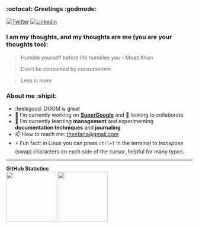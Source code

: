 ### :octocat: Greetings :godmode:

[![Twitter](https://img.shields.io/badge/Twitter-1DA1F2?style=for-the-badge&logo=twitter&logoColor=white)](https://twitter.com/FarisRHijazi)
[![Linkedin](https://img.shields.io/badge/LinkedIn-0077B5?style=for-the-badge&logo=linkedin&logoColor=white)](https://linkedin.com/in/Faris-Hijazi)

### I am my thoughts, and my thoughts are me (you are your thoughts too):

> Humble yourself before life humbles you - Moaz Khan

> Don't be consumed by *consumerism*

> Less is more

### About me :shipit: 
- :feelsgood: DOOM is great
- 🔭 I’m currently working on **[SuperGoogle](https://github.com/FarisHijazi/SuperGoogle)** and 👯 looking to collaborate
- 🌱 I’m currently learning **management** and experimenting **documentation techniques** and **journaling**
- 📫 How to reach me: theefaris@gmail.com
- ⚡ Fun fact: in Linux you can press `ctrl+T` in the terminal to _transpose_ (swap) characters on each side of the cursor, helpful for many typos.

<hr />

<summary><b>GitHub Statistics</b></summary>
<div>
 <img height="135px" src="https://github-readme-stats.vercel.app/api?username=FarisHijazi&hide_title=true&hide_border=true&show_icons=true&include_all_commits=true&count_private=true&line_height=21&theme=nord" />
 <img height="135px" src="https://github-readme-stats.vercel.app/api/top-langs/?username=FarisHijazi&hide=html&hide_title=true&hide_border=true&layout=compact&langs_count=8&theme=nord" />
</div>

